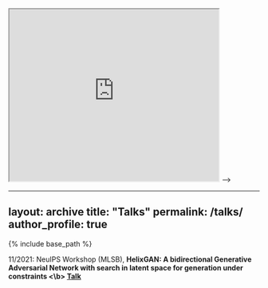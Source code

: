 <!-- ---
layout: archive
title: "Talks"
permalink: /talks/
author_profile: false
---
<html>
{% include base_path %} 
<body>

<!-- <iframe width="420" height="345" src="https://youtu.be/4ZIjSW_c4Og">
</iframe>  -->
 
<iframe width="420" height="345" src="https://www.youtube.com/embed/tgbNymZ7vqY">
</iframe>

</body>
</html> -->

---
layout: archive
title: "Talks"
permalink: /talks/
author_profile: true
---

{% include base_path %}

11/2021: NeuIPS Workshop (MLSB), <b> HelixGAN: A bidirectional Generative Adversarial Network with search in latent space for generation under constraints <\b> [Talk](https://recorder-v3.slideslive.com/?share=54078&s=518da677-492e-4627-96ce-c0190976326c)   
